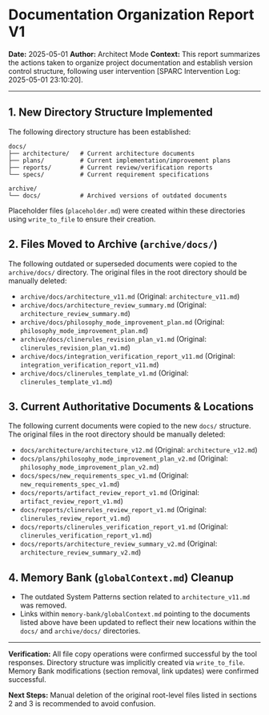# Documentation Organization Report V1

**Date:** 2025-05-01
**Author:** Architect Mode
**Context:** This report summarizes the actions taken to organize project documentation and establish version control structure, following user intervention [SPARC Intervention Log: 2025-05-01 23:10:20].

---

## 1. New Directory Structure Implemented

The following directory structure has been established:

```
docs/
├── architecture/   # Current architecture documents
├── plans/          # Current implementation/improvement plans
├── reports/        # Current review/verification reports
└── specs/          # Current requirement specifications

archive/
└── docs/           # Archived versions of outdated documents
```

Placeholder files (`placeholder.md`) were created within these directories using `write_to_file` to ensure their creation.

## 2. Files Moved to Archive (`archive/docs/`)

The following outdated or superseded documents were copied to the `archive/docs/` directory. The original files in the root directory should be manually deleted:

*   `archive/docs/architecture_v11.md` (Original: `architecture_v11.md`)
*   `archive/docs/architecture_review_summary.md` (Original: `architecture_review_summary.md`)
*   `archive/docs/philosophy_mode_improvement_plan.md` (Original: `philosophy_mode_improvement_plan.md`)
*   `archive/docs/clinerules_revision_plan_v1.md` (Original: `clinerules_revision_plan_v1.md`)
*   `archive/docs/integration_verification_report_v11.md` (Original: `integration_verification_report_v11.md`)
*   `archive/docs/clinerules_template_v1.md` (Original: `clinerules_template_v1.md`)

## 3. Current Authoritative Documents & Locations

The following current documents were copied to the new `docs/` structure. The original files in the root directory should be manually deleted:

*   `docs/architecture/architecture_v12.md` (Original: `architecture_v12.md`)
*   `docs/plans/philosophy_mode_improvement_plan_v2.md` (Original: `philosophy_mode_improvement_plan_v2.md`)
*   `docs/specs/new_requirements_spec_v1.md` (Original: `new_requirements_spec_v1.md`)
*   `docs/reports/artifact_review_report_v1.md` (Original: `artifact_review_report_v1.md`)
*   `docs/reports/clinerules_review_report_v1.md` (Original: `clinerules_review_report_v1.md`)
*   `docs/reports/clinerules_verification_report_v1.md` (Original: `clinerules_verification_report_v1.md`)
*   `docs/reports/architecture_review_summary_v2.md` (Original: `architecture_review_summary_v2.md`)

## 4. Memory Bank (`globalContext.md`) Cleanup

*   The outdated System Patterns section related to `architecture_v11.md` was removed.
*   Links within `memory-bank/globalContext.md` pointing to the documents listed above have been updated to reflect their new locations within the `docs/` and `archive/docs/` directories.

---

**Verification:** All file copy operations were confirmed successful by the tool responses. Directory structure was implicitly created via `write_to_file`. Memory Bank modifications (section removal, link updates) were confirmed successful.

**Next Steps:** Manual deletion of the original root-level files listed in sections 2 and 3 is recommended to avoid confusion.